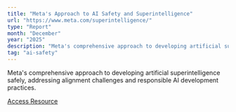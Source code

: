 ```yaml
---
title: "Meta's Approach to AI Safety and Superintelligence"
url: "https://www.meta.com/superintelligence/"
type: "Report"
month: "December"
year: "2025"
description: "Meta's comprehensive approach to developing artificial superintelligence safely, addressing alignment challenges and responsible AI development practices."
tag: "ai-safety"
---
```


Meta's comprehensive approach to developing artificial superintelligence safely, addressing alignment challenges and responsible AI development practices.

[Access Resource](https://www.meta.com/superintelligence/)